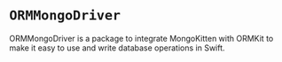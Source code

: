 # ``ORMMongoDriver``

ORMMongoDriver is a package to integrate MongoKitten with ORMKit to make it easy to use and write database operations in Swift.